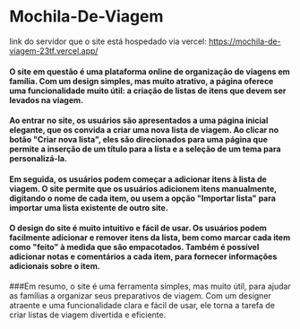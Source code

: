 # Mochila-De-Viagem <br>
link do servidor que o site está hospedado via vercel: https://mochila-de-viagem-23tf.vercel.app/ <br>

#### O site em questão é uma plataforma online de organização de viagens em família. Com um design simples, mas muito atrativo, a página oferece uma funcionalidade muito útil: a criação de listas de itens que devem ser levados na viagem. <br>

#### Ao entrar no site, os usuários são apresentados a uma página inicial elegante, que os convida a criar uma nova lista de viagem. Ao clicar no botão "Criar nova lista", eles são direcionados para uma página que permite a inserção de um título para a lista e a seleção de um tema para personalizá-la. <br>

#### Em seguida, os usuários podem começar a adicionar itens à lista de viagem. O site permite que os usuários adicionem itens manualmente, digitando o nome de cada item, ou usem a opção "Importar lista" para importar uma lista existente de outro site. <br>

#### O design do site é muito intuitivo e fácil de usar. Os usuários podem facilmente adicionar e remover itens da lista, bem como marcar cada item como "feito" à medida que são empacotados. Também é possível adicionar notas e comentários a cada item, para fornecer informações adicionais sobre o item. <br>

###Em resumo, o site é uma ferramenta simples, mas muito útil, para ajudar as famílias a organizar seus preparativos de viagem. Com um designer atraente e uma funcionalidade clara e fácil de usar, ele torna a tarefa de criar listas de viagem divertida e eficiente.

